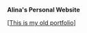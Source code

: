**Alina's Personal Website**

[[This is my old portfolio](https://xftudou.github.io/old-portfolio/)]
